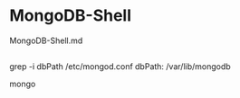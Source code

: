 # MongoDB-Shell

MongoDB-Shell.md

## 

grep -i dbPath /etc/mongod.conf
dbPath: 
/var/lib/mongodb

mongo